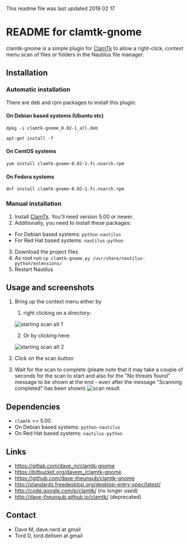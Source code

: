 This readme file was last updated 2019 02 17

# README for clamtk-gnome

clamtk-gnome is a simple plugin for
[ClamTk](https://github.com/dave-theunsub/clamtk) to allow a right-click,
context menu scan of files or folders in the Nautilus file manager.


## Installation

### Automatic installation

There are deb and rpm packages to install this plugin:

#### On Debian based systems (Ubuntu etc)

`dpkg -i clamtk-gnome_0.02-1_all.deb`

`apt-get install -f`

#### On CentOS systems

`yum install clamtk-gnome-0.02-1.fc.noarch.rpm`

#### On Fedora systems

`dnf install clamtk-gnome-0.02-1.fc.noarch.rpm`

### Manual installation

1. Install [ClamTk](https://gitlab.com/dave_m/clamtk/wikis/Downloads). You'll need version 5.00 or newer.
2. Additionally, you need to install these packages:
  * For Debian based systems: `python-nautilus`
  * For Red Hat based systems: `nautilus-python`
3. Download the project files
4. As root run `cp clamtk-gnome.py /usr/share/nautilus-python/extensions/`
5. Restart Nautilus


## Usage and screenshots

1. Bring up the context menu either by
   1. right clicking on a directory:
   
   ![starting scan alt 1](_img/starting_scan_alt1.png)
   
   2. Or by clicking here:
   
   ![starting scan alt 2](_img/starting_scan_alt2.png)

2. Click on the scan button

3. Wait for the scan to complete (pleate note that it may take a couple of seconds for the scan to start and also for the "No threats found" message to be shown at the end - even after the message "Scanning completed" has been shown)
![scan result](_img/scan_result.png)


## Dependencies

* `clamtk` >= 5.00
* On Debian based systems: `python-nautilus`
* On Red Hat based systems: `nautilus-python`

## Links

* https://gitlab.com/dave_m/clamtk-gnome
* https://bitbucket.org/davem_/clamtk-gnome
* https://github.com/dave-theunsub/clamtk-gnome
* http://standards.freedesktop.org/desktop-entry-spec/latest/
* http://code.google.com/p/clamtk/ (no longer used)
* http://dave-theunsub.github.io/clamtk/ (deprecated)

## Contact

* Dave M, dave.nerd at gmail
* Tord D, tord.dellsen at gmail
